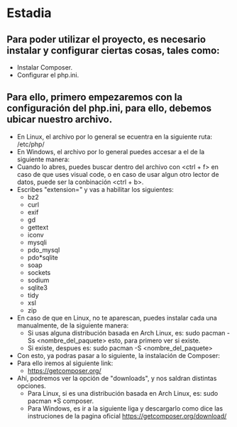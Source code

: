 # Estadia

## Para poder utilizar el proyecto, es necesario instalar y configurar ciertas cosas, tales como:
* Instalar Composer.
* Configurar el php.ini.

## Para ello, primero empezaremos con la configuración del php.ini, para ello, debemos ubicar nuestro archivo.
* En Linux, el archivo por lo general se ecuentra en la siguiente ruta: /etc/php/
* En Windows, el archivo por lo general puedes accesar a el de la siguiente manera:
* Cuando lo abres, puedes buscar dentro del archivo con <ctrl + f> en caso de que uses visual code, o en caso de usar algun otro lector de datos, puede ser la conbinación <ctrl + b>.
* Escribes "extension=" y vas a habilitar los siguientes:
    * bz2
    * curl
    * exif
    * gd
    * gettext
    * iconv
    * mysqli
    * pdo_mysql
    * pdo*sqlite
    * soap
    * sockets
    * sodium
    * sqlite3
    * tidy
    * xsl
    * zip
* En caso de que en Linux, no te aparescan, puedes instalar cada una manualmente, de la siguiente manera:
    * Si usas alguna distribución basada en Arch Linux, es: sudo pacman -Ss <nombre_del_paquete> esto, para primero ver si existe.
    * Si existe, despues es: sudo pacman -S <nombre_del_paquete>
* Con esto, ya podras pasar a lo siguiente, la instalación de Composer:
* Para ello iremos al siguiente link:
    * https://getcomposer.org/
* Ahí, podremos ver la opción de "downloads", y nos saldran distintas opciones.
    * Para Linux, si es una distribución basada en Arch Linux, es: sudo pacman *S composer.
    * Para Windows, es ir a la siguiente liga y descargarlo como dice las instruciones de la pagina oficial https://getcomposer.org/download/
    
